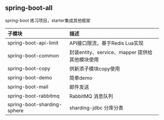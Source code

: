 
## spring-boot-all

spring-boot 练习项目，starter集成其他框架

|    子模块      |       描述      |    
|:----------|:------------- |
|   spring-boot-api-limit   |    API接口限流，基于Redis Lua实现   | 
|   spring-boot-common   |  封装entity、service、mapper 提供给其他模块使用   | 
|   spring-boot-copy   |    供新添子模块copy使用     | 
|   spring-boot-demo   |    简单demo     | 
|   spring-boot-mail   |    邮件发送     | 
|   spring-boot-rabbitmq   |    RabbitMQ 消息队列    | 
|   spring-boot-sharding-sphere   |   sharding-jdbc 分库分表      | 

